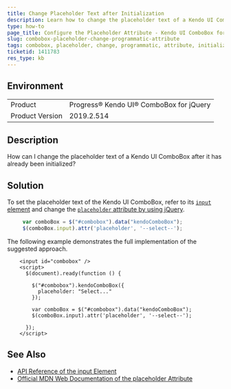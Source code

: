 ```yaml
---
title: Change Placeholder Text after Initialization
description: Learn how to change the placeholder text of a Kendo UI ComboBox for jQuery.
type: how-to
page_title: Configure the Placeholder Attribute - Kendo UI ComboBox for jQuery
slug: combobox-placeholder-change-programmatic-attribute
tags: combobox, placeholder, change, programmatic, attribute, initialization
ticketid: 1411783
res_type: kb
---
```


## Environment

<table>
 <tr>
  <td>Product</td>
  <td>Progress® Kendo UI® ComboBox for jQuery</td>
 </tr>

  <td>Product Version</td>
  <td>2019.2.514</td>
 </tr>
</table>

## Description

How can I change the placeholder text of a Kendo UI ComboBox after it has already been initialized?

## Solution

To set the placeholder text of the Kendo UI ComboBox, refer to its [`input` element](https://docs.telerik.com/kendo-ui/api/javascript/ui/combobox/fields/input) and change the [`placeholder` attribute by using jQuery](https://developer.mozilla.org/en-US/docs/Web/HTML/Element/input#The_placeholder_attribute).

```javascript
     var comboBox = $("#combobox").data("kendoComboBox");
     $(comboBox.input).attr('placeholder', '--select--');
```

The following example demonstrates the full implementation of the suggested approach.

```dojo
    <input id="combobox" />
    <script>
      $(document).ready(function () {

        $("#combobox").kendoComboBox({
          placeholder: "Select..."
        });

        var comboBox = $("#combobox").data("kendoComboBox");
        $(comboBox.input).attr('placeholder', '--select--');

      });
    </script>
```

## See Also

* [API Reference of the input Element](https://docs.telerik.com/kendo-ui/api/javascript/ui/combobox/fields/input)
* [Official MDN Web Documentation of the placeholder Attribute](https://developer.mozilla.org/en-US/docs/Web/HTML/Element/input#The_placeholder_attribute)
